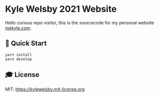 # Kyle Welsby 2021 Website

Hello curious repo visitor, this is the sourcecode for my personal website [mekyle.com](https://mekyle.com).

## 🎲 Quick Start

```
yarn install
yarn develop
```

## 🎓 License

MIT: https://kylewelsby.mit-license.org
